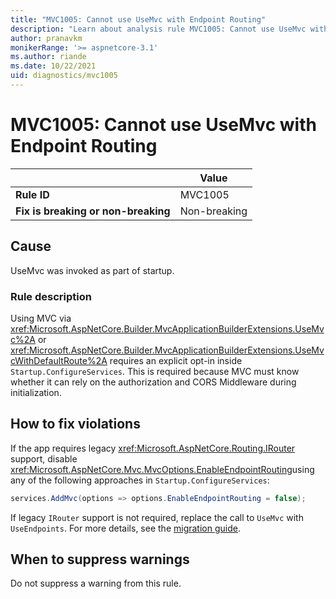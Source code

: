 ```yaml
---
title: "MVC1005: Cannot use UseMvc with Endpoint Routing"
description: "Learn about analysis rule MVC1005: Cannot use UseMvc with Endpoint Routing"
author: pranavkm
monikerRange: '>= aspnetcore-3.1'
ms.author: riande
ms.date: 10/22/2021
uid: diagnostics/mvc1005
---
```

# MVC1005: Cannot use UseMvc with Endpoint Routing

| | Value |
|-|-|
| **Rule ID** |MVC1005|
| **Fix is breaking or non-breaking** |Non-breaking|

## Cause

UseMvc was invoked as part of startup.

### Rule description

Using MVC via <xref:Microsoft.AspNetCore.Builder.MvcApplicationBuilderExtensions.UseMvc%2A> or <xref:Microsoft.AspNetCore.Builder.MvcApplicationBuilderExtensions.UseMvcWithDefaultRoute%2A> requires an explicit opt-in inside `Startup.ConfigureServices`. This is required because MVC must know whether it can rely on the authorization and CORS Middleware during initialization.

## How to fix violations

If the app requires legacy <xref:Microsoft.AspNetCore.Routing.IRouter> support, disable <xref:Microsoft.AspNetCore.Mvc.MvcOptions.EnableEndpointRouting>using any of the following approaches in `Startup.ConfigureServices`:

```csharp
services.AddMvc(options => options.EnableEndpointRouting = false);
```

If legacy `IRouter` support is not required, replace the call to `UseMvc`  with `UseEndpoints`. For more details, see the [migration guide](xref:migration/22-to-30#migrate-startupconfigure).

## When to suppress warnings

Do not suppress a warning from this rule.
